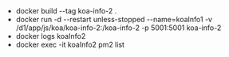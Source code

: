 ##
* docker build --tag koa-info-2 .
* docker run -d --restart unless-stopped --name=koaInfo1 -v /d1/app/js/koa/koa-info-2:/koa-info-2 -p 5001:5001 koa-info-2
* docker logs koaInfo2
* docker exec -it koaInfo2 pm2 list





